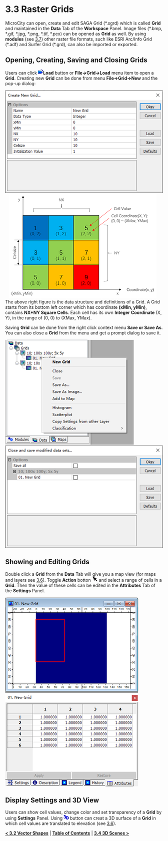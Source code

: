 # 3.3 Raster Grids
MicroCity can open, create and edit SAGA Grid (\*.sgrd) which is called **Grid** and maintained in the **Data** Tab of the **Workspace** Panel. Image files (\*.bmp, \*.gif, \*.jpg, \*.png, \*.tif, \*.pcx) can be opened as **Grid** as well. By using **modules** (see [3.7](3.7_modules.md)) other raster file formats, such like ESRI Arc/Info Grid (\*.adf) and Surfer Grid (\*.grd), can also be imported or exported.
## Opening, Creating, Saving and Closing Grids
Users can click ![button](./imgs/button_load.png)**Load** button or **File->Grid->Load** menu item to open a **Grid**. Creating new **Grid** can be done from menu **File->Grid->New** and the pop-up dialog:

![new grid](./imgs/new_grid.png) &nbsp;&nbsp; ![grid_structure](./imgs/grid_structure.png)
The above right figure is the data structure and definitions of a Grid. A Grid starts from its bottom left corner which has coordinate **(xMin, yMin)**, contains **NX*NY Square Cells**. Each cell has its own **Integer Coordinate** (X, Y), in the range of (0, 0) to (XMax, YMax).

Saving **Grid** can be done from the right click context menu **Save or Save As**. You can also close a **Grid** from the menu and get a prompt dialog to save it.

![grid menu](./imgs/grid_menu.png) &nbsp;&nbsp; ![close and save](./imgs/close_save_grid.png)

## Showing and Editing Grids
Double click a **Grid** from the **Data** Tab will give you a map view (for maps and layers see [3.6](3.6_maps_and_layers.md)). Toggle **Action** botton ![button](./imgs/button_action.png) and select a range of cells in a **Grid**. Then the value of these cells can be edited in the **Attributes** Tab of the **Settings** Panel.

![grid selection](./imgs/grid_selection.png) &nbsp;&nbsp; ![grid_attributes](./imgs/grid_attributes.png)

## Display Settings and 3D View
Users can show cell values, change color and set transparency of a **Grid** by using **Settings** Panel. Using ![button](./imgs/button_3d.png) button can creat a 3D surface of a **Grid** in which cell values are translated to elevation (see [3.6](3.6_maps_and_layers.md#controlling-map-views)).

[**< 3.2 Vector Shapes**](3.2_vector_shapes.md) | [**Table of Contents**](.) | [**3.4 3D Scenes >**](3.4_3d_scenes.md)
